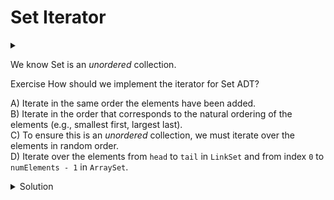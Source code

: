 # Set Iterator

<div id="outcomes"><details><summary></summary>

* Implement an iterator for the Set ADT.

</details></div>

We know Set is an *unordered* collection.

<span class="tag">Exercise</span> How should we implement the iterator for Set ADT?

A) Iterate in the same order the elements have been added. \
B) Iterate in the order that corresponds to the natural ordering of the elements (e.g., smallest first, largest last). \
C) To ensure this is an _unordered_ collection, we must iterate over the elements in random order. \
D) Iterate over the elements from `head` to `tail` in `LinkSet` and from index `0` to `numElements - 1` in `ArraySet`.

<details class="solution" data-release="Oct 9, 2023 17:00:00">
<summary>Solution</summary>

The correct answer is **D**. It is the cheapest strategy. 

The statement that "set is an _unordered_ collection" implies that a client shall **not** expect the iteration is done in any particular order. However, we don't need to go out of our way to ensure an un-orderly iteration!

</details>
